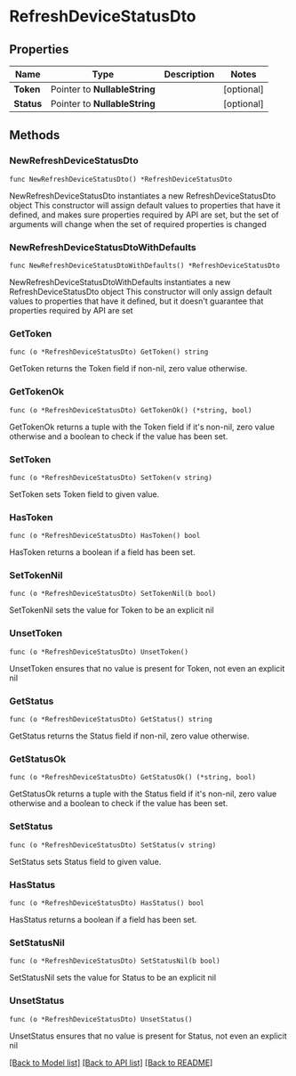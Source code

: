 # RefreshDeviceStatusDto

## Properties

Name | Type | Description | Notes
------------ | ------------- | ------------- | -------------
**Token** | Pointer to **NullableString** |  | [optional] 
**Status** | Pointer to **NullableString** |  | [optional] 

## Methods

### NewRefreshDeviceStatusDto

`func NewRefreshDeviceStatusDto() *RefreshDeviceStatusDto`

NewRefreshDeviceStatusDto instantiates a new RefreshDeviceStatusDto object
This constructor will assign default values to properties that have it defined,
and makes sure properties required by API are set, but the set of arguments
will change when the set of required properties is changed

### NewRefreshDeviceStatusDtoWithDefaults

`func NewRefreshDeviceStatusDtoWithDefaults() *RefreshDeviceStatusDto`

NewRefreshDeviceStatusDtoWithDefaults instantiates a new RefreshDeviceStatusDto object
This constructor will only assign default values to properties that have it defined,
but it doesn't guarantee that properties required by API are set

### GetToken

`func (o *RefreshDeviceStatusDto) GetToken() string`

GetToken returns the Token field if non-nil, zero value otherwise.

### GetTokenOk

`func (o *RefreshDeviceStatusDto) GetTokenOk() (*string, bool)`

GetTokenOk returns a tuple with the Token field if it's non-nil, zero value otherwise
and a boolean to check if the value has been set.

### SetToken

`func (o *RefreshDeviceStatusDto) SetToken(v string)`

SetToken sets Token field to given value.

### HasToken

`func (o *RefreshDeviceStatusDto) HasToken() bool`

HasToken returns a boolean if a field has been set.

### SetTokenNil

`func (o *RefreshDeviceStatusDto) SetTokenNil(b bool)`

 SetTokenNil sets the value for Token to be an explicit nil

### UnsetToken
`func (o *RefreshDeviceStatusDto) UnsetToken()`

UnsetToken ensures that no value is present for Token, not even an explicit nil
### GetStatus

`func (o *RefreshDeviceStatusDto) GetStatus() string`

GetStatus returns the Status field if non-nil, zero value otherwise.

### GetStatusOk

`func (o *RefreshDeviceStatusDto) GetStatusOk() (*string, bool)`

GetStatusOk returns a tuple with the Status field if it's non-nil, zero value otherwise
and a boolean to check if the value has been set.

### SetStatus

`func (o *RefreshDeviceStatusDto) SetStatus(v string)`

SetStatus sets Status field to given value.

### HasStatus

`func (o *RefreshDeviceStatusDto) HasStatus() bool`

HasStatus returns a boolean if a field has been set.

### SetStatusNil

`func (o *RefreshDeviceStatusDto) SetStatusNil(b bool)`

 SetStatusNil sets the value for Status to be an explicit nil

### UnsetStatus
`func (o *RefreshDeviceStatusDto) UnsetStatus()`

UnsetStatus ensures that no value is present for Status, not even an explicit nil

[[Back to Model list]](../README.md#documentation-for-models) [[Back to API list]](../README.md#documentation-for-api-endpoints) [[Back to README]](../README.md)



